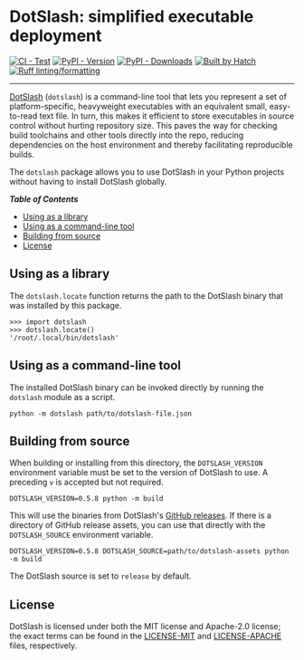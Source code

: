 # DotSlash: simplified executable deployment

[![CI - Test](https://github.com/facebook/dotslash/actions/workflows/test-python.yml/badge.svg)](https://github.com/facebook/dotslash/actions/workflows/test-python.yml)
[![PyPI - Version](https://img.shields.io/pypi/v/dotslash.svg?logo=pypi&label=PyPI&logoColor=gold)](https://pypi.org/project/dotslash/)
[![PyPI - Downloads](https://img.shields.io/pypi/dm/dotslash.svg?color=blue&label=Downloads&logo=pypi&logoColor=gold)](https://pypi.org/project/dotslash/)
[![Built by Hatch](https://img.shields.io/endpoint?url=https://raw.githubusercontent.com/pypa/hatch/master/docs/assets/badge/v0.json)](https://github.com/pypa/hatch)
[![Ruff linting/formatting](https://img.shields.io/endpoint?url=https://raw.githubusercontent.com/astral-sh/ruff/main/assets/badge/v2.json)](https://github.com/astral-sh/ruff)

---

[DotSlash](https://dotslash-cli.com/docs/) (`dotslash`) is a command-line tool
that lets you represent a set of platform-specific, heavyweight executables with
an equivalent small, easy-to-read text file. In turn, this makes it efficient to
store executables in source control without hurting repository size. This paves
the way for checking build toolchains and other tools directly into the repo,
reducing dependencies on the host environment and thereby facilitating
reproducible builds.

The `dotslash` package allows you to use DotSlash in your Python projects
without having to install DotSlash globally.

**_Table of Contents_**

- [Using as a library](#using-as-a-library)
- [Using as a command-line tool](#using-as-a-command-line-tool)
- [Building from source](#building-from-source)
- [License](#license)

## Using as a library

The `dotslash.locate` function returns the path to the DotSlash binary that was
installed by this package.

```pycon
>>> import dotslash
>>> dotslash.locate()
'/root/.local/bin/dotslash'
```

## Using as a command-line tool

The installed DotSlash binary can be invoked directly by running the `dotslash`
module as a script.

```
python -m dotslash path/to/dotslash-file.json
```

## Building from source

When building or installing from this directory, the `DOTSLASH_VERSION`
environment variable must be set to the version of DotSlash to use. A preceding
`v` is accepted but not required.

```
DOTSLASH_VERSION=0.5.8 python -m build
```

This will use the binaries from DotSlash's
[GitHub releases](https://github.com/facebook/dotslash/releases). If there is a
directory of GitHub release assets, you can use that directly with the
`DOTSLASH_SOURCE` environment variable.

```
DOTSLASH_VERSION=0.5.8 DOTSLASH_SOURCE=path/to/dotslash-assets python -m build
```

The DotSlash source is set to `release` by default.

## License

DotSlash is licensed under both the MIT license and Apache-2.0 license; the
exact terms can be found in the
[LICENSE-MIT](https://github.com/facebook/dotslash/blob/main/LICENSE-MIT) and
[LICENSE-APACHE](https://github.com/facebook/dotslash/blob/main/LICENSE-APACHE)
files, respectively.
